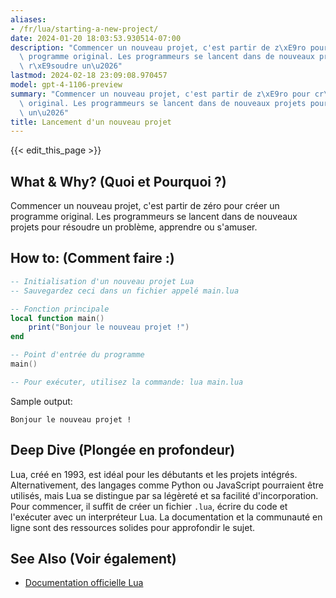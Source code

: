 ```yaml
---
aliases:
- /fr/lua/starting-a-new-project/
date: 2024-01-20 18:03:53.930514-07:00
description: "Commencer un nouveau projet, c'est partir de z\xE9ro pour cr\xE9er un\
  \ programme original. Les programmeurs se lancent dans de nouveaux projets pour\
  \ r\xE9soudre un\u2026"
lastmod: 2024-02-18 23:09:08.970457
model: gpt-4-1106-preview
summary: "Commencer un nouveau projet, c'est partir de z\xE9ro pour cr\xE9er un programme\
  \ original. Les programmeurs se lancent dans de nouveaux projets pour r\xE9soudre\
  \ un\u2026"
title: Lancement d'un nouveau projet
---
```


{{< edit_this_page >}}

## What & Why? (Quoi et Pourquoi ?)
Commencer un nouveau projet, c'est partir de zéro pour créer un programme original. Les programmeurs se lancent dans de nouveaux projets pour résoudre un problème, apprendre ou s'amuser.

## How to: (Comment faire :)
```Lua
-- Initialisation d'un nouveau projet Lua
-- Sauvegardez ceci dans un fichier appelé main.lua

-- Fonction principale
local function main()
    print("Bonjour le nouveau projet !")
end

-- Point d'entrée du programme
main()

-- Pour exécuter, utilisez la commande: lua main.lua
```
Sample output:
```
Bonjour le nouveau projet !
```

## Deep Dive (Plongée en profondeur)
Lua, créé en 1993, est idéal pour les débutants et les projets intégrés. Alternativement, des langages comme Python ou JavaScript pourraient être utilisés, mais Lua se distingue par sa légèreté et sa facilité d'incorporation. Pour commencer, il suffit de créer un fichier `.lua`, écrire du code et l'exécuter avec un interpréteur Lua. La documentation et la communauté en ligne sont des ressources solides pour approfondir le sujet.

## See Also (Voir également)
- [Documentation officielle Lua](https://www.lua.org/manual/5.4/)
